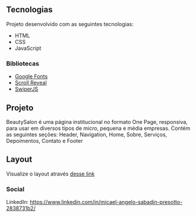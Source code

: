 
## Tecnologias
Projeto desenvolvido com as seguintes tecnologias:
  * HTML
  * CSS
  * JavaScript

### Bibliotecas
  * [Google Fonts](https://fonts.google.com)
  * [Scroll Reveal](https://scrollrevealjs.org)
  * [SwiperJS](https://swiperjs.com)
  

## Projeto
  BeautySalon é uma página institucional no formato One Page, responsiva, para usar em diversos tipos de micro, pequena e média empresas. Contém as seguintes seções: Header, Navigation, Home, Sobre, Serviços, Depoimentos, Contato e Footer
  
## Layout
  Visualize o layout através [desse link](https://micaelpresotto.github.io/BeautySalonNLW6/)

### Social

LinkedIn: https://www.linkedin.com/in/micael-angelo-sabadin-presotto-2838731b2/
